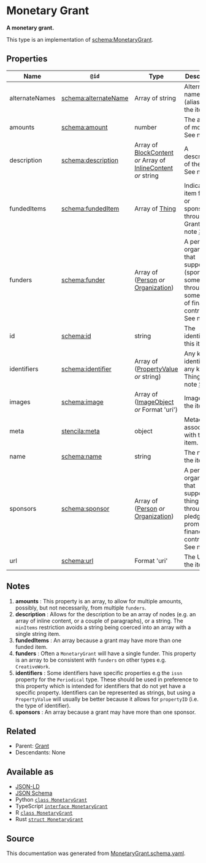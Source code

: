 # Monetary Grant

**A monetary grant.**

This type is an implementation of [schema:MonetaryGrant](https://schema.org/MonetaryGrant).

## Properties

| Name           | `@id`                                                    | Type                                                                                                 | Description                                                                                                                    | Inherited from                    |
| -------------- | -------------------------------------------------------- | ---------------------------------------------------------------------------------------------------- | ------------------------------------------------------------------------------------------------------------------------------ | --------------------------------- |
| alternateNames | [schema:alternateName](https://schema.org/alternateName) | Array of string                                                                                      | Alternate names (aliases) for the item.                                                                                        | [Thing](Thing.md)                 |
| amounts        | [schema:amount](https://schema.org/amount)               | number                                                                                               | The amount of money. See note [1](#notes).                                                                                     | [MonetaryGrant](MonetaryGrant.md) |
| description    | [schema:description](https://schema.org/description)     | Array of [BlockContent](BlockContent.md) _or_ Array of [InlineContent](InlineContent.md) _or_ string | A description of the item. See note [2](#notes).                                                                               | [Thing](Thing.md)                 |
| fundedItems    | [schema:fundedItem](https://schema.org/fundedItem)       | Array of [Thing](Thing.md)                                                                           | Indicates an item funded or sponsored through a Grant. See note [3](#notes).                                                   | [Grant](Grant.md)                 |
| funders        | [schema:funder](https://schema.org/funder)               | Array of ([Person](Person.md) _or_ [Organization](Organization.md))                                  | A person or organization that supports (sponsors) something through some kind of financial contribution. See note [4](#notes). | [MonetaryGrant](MonetaryGrant.md) |
| id             | [schema:id](https://schema.org/id)                       | string                                                                                               | The identifier for this item.                                                                                                  | [Entity](Entity.md)               |
| identifiers    | [schema:identifier](https://schema.org/identifier)       | Array of ([PropertyValue](PropertyValue.md) _or_ string)                                             | Any kind of identifier for any kind of Thing. See note [5](#notes).                                                            | [Thing](Thing.md)                 |
| images         | [schema:image](https://schema.org/image)                 | Array of ([ImageObject](ImageObject.md) _or_ Format 'uri')                                           | Images of the item.                                                                                                            | [Thing](Thing.md)                 |
| meta           | [stencila:meta](https://schema.stenci.la/meta.jsonld)    | object                                                                                               | Metadata associated with this item.                                                                                            | [Entity](Entity.md)               |
| name           | [schema:name](https://schema.org/name)                   | string                                                                                               | The name of the item.                                                                                                          | [Thing](Thing.md)                 |
| sponsors       | [schema:sponsor](https://schema.org/sponsor)             | Array of ([Person](Person.md) _or_ [Organization](Organization.md))                                  | A person or organization that supports a thing through a pledge, promise, or financial contribution. See note [6](#notes).     | [Grant](Grant.md)                 |
| url            | [schema:url](https://schema.org/url)                     | Format 'uri'                                                                                         | The URL of the item.                                                                                                           | [Thing](Thing.md)                 |

## Notes

1. **amounts** : This property is an array, to allow for multiple amounts, possibly, but not necessarily, from multiple `funders`.
2. **description** : Allows for the description to be an array of nodes (e.g. an array of inline content, or a couple of paragraphs), or a string. The `minItems` restriction avoids a string being coerced into an array with a single string item.
3. **fundedItems** : An array because a grant may have more than one funded item.
4. **funders** : Often a `MonetaryGrant` will have a single funder. This property is an array to be consistent with `funders` on other types e.g. `CreativeWork`.
5. **identifiers** : Some identifiers have specific properties e.g the `issn` property for the `Periodical` type. These should be used in preference to this property which is intended for identifiers that do not yet have a specific property. Identifiers can be represented as strings, but using a `PropertyValue` will usually be better because it allows for `propertyID` (i.e. the type of identifier).
6. **sponsors** : An array because a grant may have more than one sponsor.

## Related

- Parent: [Grant](Grant.md)
- Descendants: None

## Available as

- [JSON-LD](https://schema.stenci.la/MonetaryGrant.jsonld)
- [JSON Schema](https://schema.stenci.la/v1/MonetaryGrant.schema.json)
- Python [`class MonetaryGrant`](https://stencila.github.io/schema/python/docs/types.html#schema.types.MonetaryGrant)
- TypeScript [`interface MonetaryGrant`](https://stencila.github.io/schema/ts/docs/interfaces/monetarygrant.html)
- R [`class MonetaryGrant`](https://cran.r-project.org/web/packages/stencilaschema/stencilaschema.pdf)
- Rust [`struct MonetaryGrant`](https://docs.rs/stencila-schema/latest/stencila_schema/struct.MonetaryGrant.html)

## Source

This documentation was generated from [MonetaryGrant.schema.yaml](https://github.com/stencila/stencila/blob/master/schema/MonetaryGrant.schema.yaml).
